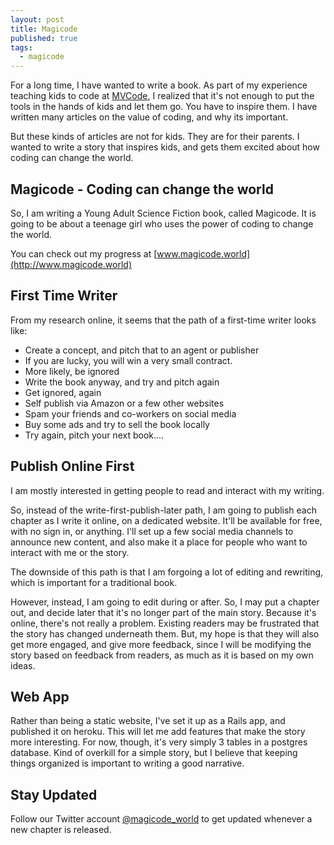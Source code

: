 ```yaml
---
layout: post
title: Magicode
published: true
tags:
  - magicode
---
```


For a long time, I have wanted to write a book.  As part of my experience teaching kids to code at [MVCode](https://www.mvcodeclub.com), I realized that it's not enough to put the tools in the hands of kids and let them go.  You have to inspire them.  I have written many articles on the value of coding, and why its important.  

But these kinds of articles are not for kids.  They are for their parents.  I wanted to write a story that inspires kids, and gets them excited about how coding can change the world.


## Magicode - Coding can change the world

So, I am writing a Young Adult Science Fiction book, called Magicode.  It is going to be about a teenage girl who uses the power of coding to change the world.

You can check out my progress at [www.magicode.world](http://www.magicode.world)

## First Time Writer

From my research online, it seems that the path of a first-time writer looks like:

* Create a concept, and pitch that to an agent or publisher
* If you are lucky, you will win a very small contract.
* More likely, be ignored
* Write the book anyway, and try and pitch again
* Get ignored, again
* Self publish via Amazon or a few other websites
* Spam your friends and co-workers on social media
* Buy some ads and try to sell the book locally
* Try again, pitch your next book....

## Publish Online First
I am mostly interested in getting people to read and interact with my writing.  

So, instead of the write-first-publish-later path, I am going to publish each chapter as I write it online, on a dedicated website.  It'll be available for free, with no sign in, or anything.  I'll set up a few social media channels to announce new content, and also make it a place for people who want to interact with me or the story. 

The downside of this path is that I am forgoing a lot of editing and rewriting, which is important for a traditional book.  

However, instead, I am going to edit during or after.  So, I may put a chapter out, and decide later that it's no longer part of the main story.  Because it's online, there's not really a problem.  Existing readers may be frustrated that the story has changed underneath them.  But, my hope is that they will also get more engaged, and give more feedback, since I will be modifying the story based on feedback from readers, as much as it is based on my own ideas.

## Web App
Rather than being a static website, I've set it up as a Rails app, and published it on heroku.  This will let me add features that make the story more interesting.  For now, though, it's very simply 3 tables in a postgres database.  Kind of overkill for a simple story, but I believe that keeping things organized is important to writing a good narrative.

## Stay Updated
Follow our Twitter account [@magicode_world](https://twitter.com/magicode_world) to get updated whenever a new chapter is released.
